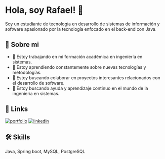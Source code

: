 
# Hola, soy Rafael! 👋
Soy un estudiante de tecnología en desarrollo de sistemas de información y software apasionado por la tecnología enfocado en el back-end con Java.

## 🚀 Sobre mi

* 🔭 Estoy trabajando en mi formación académica en ingeniería en sistemas.
* 🌱 Estoy aprendiendo constantemente sobre nuevas tecnologías y metodologías.
* 👯 Estoy buscando colaborar en proyectos interesantes relacionados con el desarrollo de software.
* 🤔 Estoy buscando ayuda y aprendizaje continuo en el mundo de la ingeniería en sistemas.

## 🔗 Links
[![portfolio](https://img.shields.io/badge/my_portfolio-000?style=for-the-badge&logo=ko-fi&logoColor=white)](https://katherineoelsner.com/)
[![linkedin](https://img.shields.io/badge/linkedin-0A66C2?style=for-the-badge&logo=linkedin&logoColor=white)](www.linkedin.com/in/rafael-barragan-acevedo-7785bb216)


## 🛠 Skills
Java, Spring boot, MySQL, PostgreSQL

